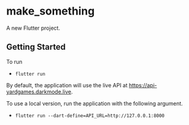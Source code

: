 # make_something

A new Flutter project.

## Getting Started

To run
- `flutter run`

By default, the application will use the live API at https://api-yardgames.darkmode.live.

To use a local version, run the application with the following argument.

- `flutter run --dart-define=API_URL=http://127.0.0.1:8000`
